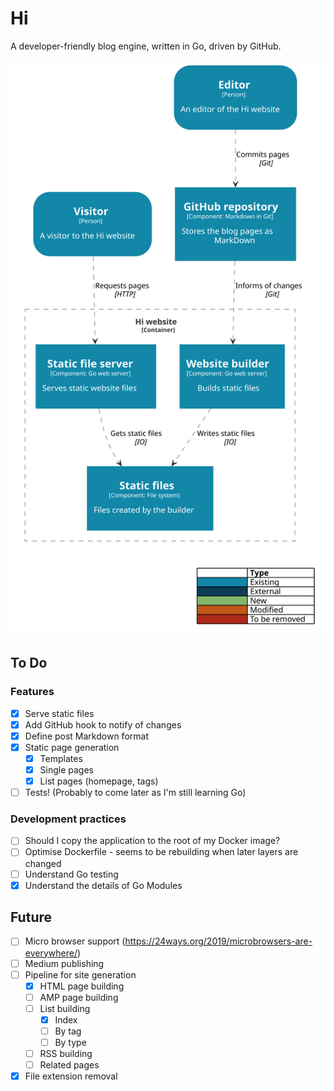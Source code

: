 # Hi

A developer-friendly blog engine, written in Go, driven by GitHub.

![Sample Component diagram](docs/hi-component.svg)

## To Do

### Features

- [x] Serve static files
- [x] Add GitHub hook to notify of changes
- [x] Define post Markdown format
- [x] Static page generation
  - [x] Templates
  - [x] Single pages
  - [x] List pages (homepage, tags)
- [ ] Tests! (Probably to come later as I'm still learning Go)

### Development practices

- [ ] Should I copy the application to the root of my Docker image?
- [ ] Optimise Dockerfile - seems to be rebuilding when later layers are changed
- [ ] Understand Go testing
- [x] Understand the details of Go Modules

## Future
- [ ] Micro browser support (https://24ways.org/2019/microbrowsers-are-everywhere/)
- [ ] Medium publishing
- [ ] Pipeline for site generation
  - [x] HTML page building
  - [ ] AMP page building
  - [ ] List building
    - [x] Index
    - [ ] By tag
    - [ ] By type
  - [ ] RSS building
  - [ ] Related pages
- [x] File extension removal